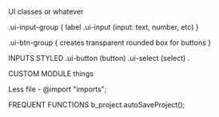 UI classes or whatever

.ui-input-group {
	label
	.ui-input (input: text, number, etc)
}

.ui-btn-group {
	creates transparent rounded box for buttons
}

INPUTS STYLED
.ui-button (button)
.ui-select (select)
.

CUSTOM MODULE things

Less file 
	- @import "imports";

FREQUENT FUNCTIONS
	b_project.autoSaveProject();
